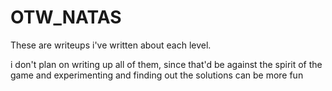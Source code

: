 # OTW_NATAS
These are writeups i've written about each level. 

i don't plan on writing up all of them, since that'd be against the spirit of the game and experimenting and finding out the solutions can be more fun

